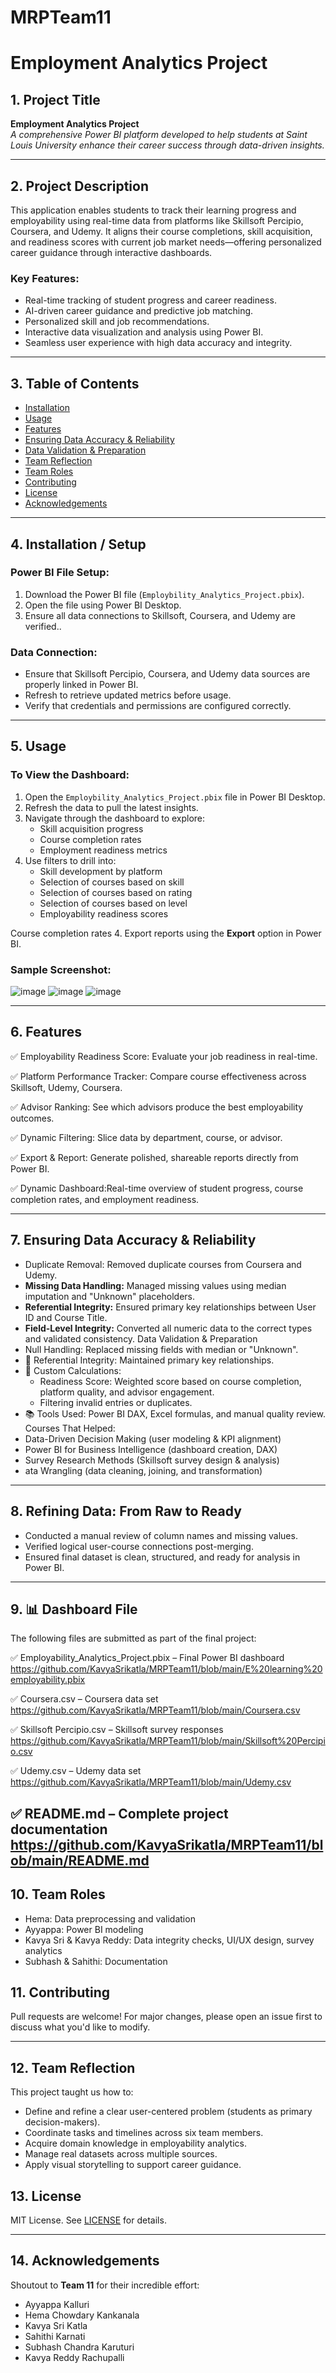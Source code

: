 # MRPTeam11
# Employment Analytics Project
 
## 1. Project Title
**Employment Analytics Project**  
*A comprehensive Power BI platform developed to help students at Saint Louis University enhance their career success through data-driven insights.*  
 
---
 
## 2. Project Description
This application enables students to track their learning progress and employability using real-time data from platforms like Skillsoft Percipio, Coursera, and Udemy. It aligns their course completions, skill acquisition, and readiness scores with current job market needs—offering personalized career guidance through interactive dashboards.
 
### Key Features:
- Real-time tracking of student progress and career readiness.
- AI-driven career guidance and predictive job matching.
- Personalized skill and job recommendations.
- Interactive data visualization and analysis using Power BI.
- Seamless user experience with high data accuracy and integrity.
 
---
 
## 3. Table of Contents
- [Installation](#installation)
- [Usage](#usage)
- [Features](#features)
- [Ensuring Data Accuracy & Reliability](#ensuring-data-accuracy--reliability)
- [Data Validation & Preparation](#data-validation--preparation)
- [Team Reflection](#team-reflection)
- [Team Roles](#team-roles)
- [Contributing](#contributing)
- [License](#license)
- [Acknowledgements](#acknowledgements)
---
 
## 4. Installation / Setup
### Power BI File Setup:
1. Download the Power BI file (`Employbility_Analytics_Project.pbix`).
2. Open the file using Power BI Desktop.
3. Ensure all data connections to Skillsoft, Coursera, and Udemy are verified..
 
### Data Connection:
- Ensure that Skillsoft Percipio, Coursera, and Udemy data sources are properly linked in Power BI.
- Refresh to retrieve updated metrics before usage.
- Verify that credentials and permissions are configured correctly.
 
---
 
## 5. Usage
### To View the Dashboard:
1. Open the `Employbility_Analytics_Project.pbix` file in Power BI Desktop.
2. Refresh the data to pull the latest insights.
3. Navigate through the dashboard to explore:
   - Skill acquisition progress
   - Course completion rates
   - Employment readiness metrics
4. Use filters to drill into:
   - Skill development by platform
   - Selection of courses based on skill
   - Selection of courses based on rating
   - Selection of courses based on level
   - Employability readiness scores

Course completion rates
4. Export reports using the **Export** option in Power BI.
 
### Sample Screenshot:
![image](https://github.com/user-attachments/assets/bf0d4972-cf65-4bff-8e23-51e0e0800ce0)
![image](https://github.com/user-attachments/assets/54d8bfaa-d01a-42ee-9d62-4ac86006723b)
![image](https://github.com/user-attachments/assets/e0d8e019-d0a0-4512-aed8-b4df3a33fec9)
 
---
 
## 6. Features
✅ Employability Readiness Score: Evaluate your job readiness in real-time.

✅ Platform Performance Tracker: Compare course effectiveness across Skillsoft, Udemy, Coursera.

✅ Advisor Ranking: See which advisors produce the best employability outcomes.

✅ Dynamic Filtering: Slice data by department, course, or advisor.

✅ Export & Report: Generate polished, shareable reports directly from Power BI.

✅ Dynamic Dashboard:Real-time overview of student progress, course completion rates, and employment readiness.  

---
 
## 7. Ensuring Data Accuracy & Reliability
- Duplicate Removal: Removed duplicate courses from Coursera and Udemy.
- **Missing Data Handling:** Managed missing values using median imputation and "Unknown" placeholders.
- **Referential Integrity:** Ensured primary key relationships between User ID and Course Title.
- **Field-Level Integrity:** Converted all numeric data to the correct types and validated consistency.
 Data Validation & Preparation
-  Null Handling: Replaced missing fields with median or "Unknown".
-  🔑 Referential Integrity: Maintained primary key relationships.
-  🧮 Custom Calculations:
   - Readiness Score: Weighted score based on course completion, platform quality, and advisor engagement.
   - Filtering invalid entries or duplicates.
- 📚 Tools Used: Power BI DAX, Excel formulas, and manual quality review.
Courses That Helped:
- Data-Driven Decision Making (user modeling & KPI alignment)
- Power BI for Business Intelligence (dashboard creation, DAX)
- Survey Research Methods (Skillsoft survey design & analysis)
- ata Wrangling (data cleaning, joining, and transformation)

---
 
## 8. Refining Data: From Raw to Ready
- Conducted a manual review of column names and missing values.
- Verified logical user-course connections post-merging.
- Ensured final dataset is clean, structured, and ready for analysis in Power BI.
 
---
 
## 9. 📊 Dashboard File  
 The following files are submitted as part of the final project:

✅ Employability_Analytics_Project.pbix – Final Power BI dashboard
https://github.com/KavyaSrikatla/MRPTeam11/blob/main/E%20learning%20employability.pbix

✅ Coursera.csv – Coursera data set
https://github.com/KavyaSrikatla/MRPTeam11/blob/main/Coursera.csv

✅ Skillsoft Percipio.csv – Skillsoft survey responses
https://github.com/KavyaSrikatla/MRPTeam11/blob/main/Skillsoft%20Percipio.csv

✅ Udemy.csv – Udemy data set
https://github.com/KavyaSrikatla/MRPTeam11/blob/main/Udemy.csv

✅ README.md – Complete project documentation
https://github.com/KavyaSrikatla/MRPTeam11/blob/main/README.md
---
## 10. Team Roles
- Hema: Data preprocessing and validation
- Ayyappa: Power BI modeling
- Kavya Sri & Kavya Reddy: Data integrity checks, UI/UX design, survey analytics
- Subhash & Sahithi: Documentation

## 11. Contributing
Pull requests are welcome! For major changes, please open an issue first to discuss what you'd like to modify.
 
---

## 12. Team Reflection

This project taught us how to:

- Define and refine a clear user-centered problem (students as primary decision-makers).
- Coordinate tasks and timelines across six team members.
- Acquire domain knowledge in employability analytics.
- Manage real datasets across multiple sources.
- Apply visual storytelling to support career guidance.
 
## 13. License
MIT License. See [LICENSE](LICENSE) for details.
 
---
 
## 14. Acknowledgements
Shoutout to **Team 11** for their incredible effort:
- Ayyappa Kalluri  
- Hema Chowdary Kankanala  
- Kavya Sri Katla  
- Sahithi Karnati  
- Subhash Chandra Karuturi  
- Kavya Reddy Rachupalli
